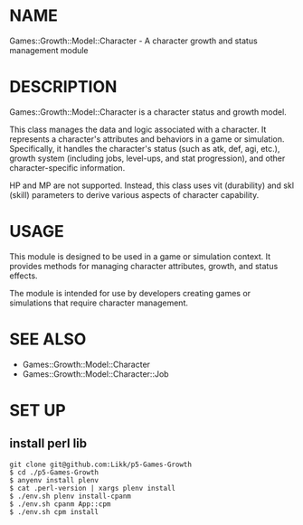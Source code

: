 # NAME

Games::Growth::Model::Character - A character growth and status management module

# DESCRIPTION

Games::Growth::Model::Character is a character status and growth model.

This class manages the data and logic associated with a character.
It represents a character's attributes and behaviors in a game or simulation.
Specifically, it handles the character's status (such as atk, def, agi, etc.), growth system (including jobs, level-ups, and stat progression), and other character-specific information.

HP and MP are not supported. Instead, this class uses vit (durability) and skl (skill) parameters to derive various aspects of character capability.

# USAGE

This module is designed to be used in a game or simulation context.
It provides methods for managing character attributes, growth, and status effects.

The module is intended for use by developers creating games or simulations that require character management.

# SEE ALSO

- Games::Growth::Model::Character
- Games::Growth::Model::Character::Job

# SET UP

## install perl lib
```
git clone git@github.com:Likk/p5-Games-Growth
$ cd ./p5-Games-Growth
$ anyenv install plenv
$ cat .perl-version | xargs plenv install
$ ./env.sh plenv install-cpanm
$ ./env.sh cpanm App::cpm
$ ./env.sh cpm install
```
